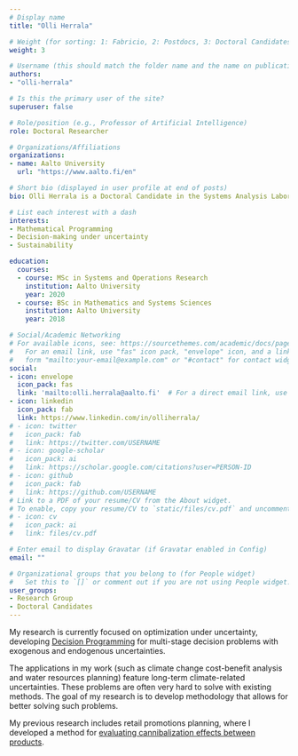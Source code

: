 ```yaml
---
# Display name
title: "Olli Herrala"

# Weight (for sorting: 1: Fabricio, 2: Postdocs, 3: Doctoral Candidates, 4: Research Assistants)
weight: 3

# Username (this should match the folder name and the name on publications)
authors:
- "olli-herrala"

# Is this the primary user of the site?
superuser: false

# Role/position (e.g., Professor of Artificial Intelligence)
role: Doctoral Researcher

# Organizations/Affiliations
organizations:
- name: Aalto University
  url: "https://www.aalto.fi/en"

# Short bio (displayed in user profile at end of posts)
bio: Olli Herrala is a Doctoral Candidate in the Systems Analysis Laboratory in Aalto University.

# List each interest with a dash
interests:
- Mathematical Programming
- Decision-making under uncertainty
- Sustainability

education:
  courses:
  - course: MSc in Systems and Operations Research
    institution: Aalto University
    year: 2020
  - course: BSc in Mathematics and Systems Sciences
    institution: Aalto University
    year: 2018

# Social/Academic Networking
# For available icons, see: https://sourcethemes.com/academic/docs/page-builder/#icons
#   For an email link, use "fas" icon pack, "envelope" icon, and a link in the
#   form "mailto:your-email@example.com" or "#contact" for contact widget.
social:
- icon: envelope
  icon_pack: fas
  link: 'mailto:olli.herrala@aalto.fi'  # For a direct email link, use "mailto:test@example.org".
- icon: linkedin
  icon_pack: fab
  link: https://www.linkedin.com/in/olliherrala/
# - icon: twitter
#   icon_pack: fab
#   link: https://twitter.com/USERNAME
# - icon: google-scholar
#   icon_pack: ai
#   link: https://scholar.google.com/citations?user=PERSON-ID
# - icon: github
#   icon_pack: fab
#   link: https://github.com/USERNAME
# Link to a PDF of your resume/CV from the About widget.
# To enable, copy your resume/CV to `static/files/cv.pdf` and uncomment the lines below.
# - icon: cv
#   icon_pack: ai
#   link: files/cv.pdf

# Enter email to display Gravatar (if Gravatar enabled in Config)
email: ""

# Organizational groups that you belong to (for People widget)
#   Set this to `[]` or comment out if you are not using People widget.
user_groups:
- Research Group
- Doctoral Candidates
---
```


My research is currently focused on optimization under uncertainty, developing [Decision Programming](https://github.com/gamma-opt/DecisionProgramming.jl) for multi-stage decision problems with exogenous and endogenous uncertainties. 

The applications in my work (such as climate change cost-benefit analysis and water resources planning) feature long-term climate-related uncertainties. These problems are often very hard to solve with existing methods. The goal of my research is to develop methodology that allows for better solving such problems.

My previous research includes retail promotions planning, where I developed a method for [evaluating cannibalization effects between products](https://sal.aalto.fi/publications/pdf-files/ther18_public.pdf).
